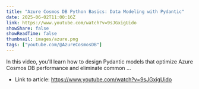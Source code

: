 ```yaml
---
title: "Azure Cosmos DB Python Basics: Data Modeling with Pydantic"
date: 2025-06-02T11:00:16Z
link: https://www.youtube.com/watch?v=9sJGxigUido
showShare: false
showReadTime: false
thumbnail: images/azure.png
tags: ["youtube.com/@AzureCosmosDB"]
---
```

In this video, you'll learn how to design Pydantic models that optimize Azure Cosmos DB performance and eliminate common ...

- Link to article: https://www.youtube.com/watch?v=9sJGxigUido